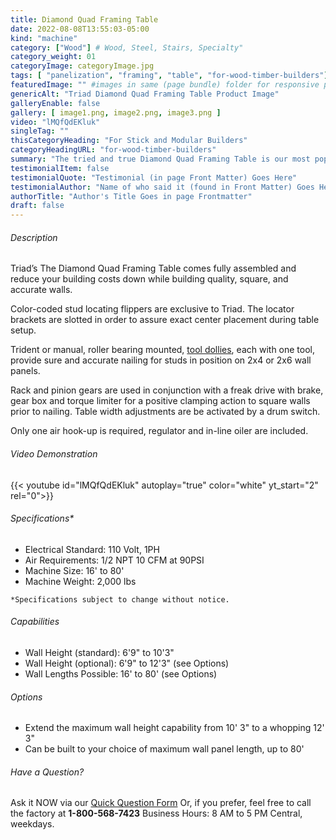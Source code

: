 ```yaml
---
title: Diamond Quad Framing Table
date: 2022-08-08T13:55:03-05:00
kind: "machine"
category: ["Wood"] # Wood, Steel, Stairs, Specialty"
category_weight: 01
categoryImage: categoryImage.jpg
tags: [ "panelization", "framing", "table", "for-wood-timber-builders"] #["framing", "table", "mobile", "stick-builder" "shed-builder"]
featuredImage: "" #images in same (page bundle) folder for responsive processing
genericAlt: "Triad Diamond Quad Framing Table Product Image"
galleryEnable: false
gallery: [ image1.png, image2.png, image3.png ]
video: "lMQfQdEKluk"
singleTag: ""
thisCategoryHeading: "For Stick and Modular Builders"
categoryHeadingURL: "for-wood-timber-builders"
summary: "The tried and true Diamond Quad Framing Table is our most popular framing table, available in a wide range of sizes."
testimonialItem: false
testimonialQuote: "Testimonial (in page Front Matter) Goes Here"
testimonialAuthor: "Name of who said it (found in Front Matter) Goes Here"
authorTitle: "Author's Title Goes in page Frontmatter"
draft: false
---
```


###### Description

Triad’s The Diamond Quad Framing Table comes fully assembled and reduce your building costs down while building quality, square, and accurate walls.

Color-coded stud locating flippers are exclusive to Triad. The locator brackets are slotted in order to assure exact center placement during table setup.

Trident or manual, roller bearing mounted, [tool dollies](/machine/tool_dollies/), each with one tool, provide sure and accurate nailing for studs in position on 2x4 or 2x6 wall panels.

Rack and pinion gears are used in conjunction with a freak drive with brake, gear box and torque limiter for a positive clamping action to square walls prior to nailing. Table width adjustments are be activated by a drum switch.

Only one air hook-up is required, regulator and in-line oiler are included.

###### Video Demonstration

{{< youtube id="lMQfQdEKluk" autoplay="true" color="white" yt_start="2" rel="0">}}

###### Specifications*

* Electrical Standard: 110 Volt, 1PH
* Air Requirements: 1/2 NPT 10 CFM at 90PSI
* Machine Size: 16' to 80'
* Machine Weight: 2,000 lbs

 `*Specifications subject to change without notice.`

###### Capabilities

* Wall Height (standard): 6'9" to 10'3"
* Wall Height (optional): 6'9" to 12'3" (see Options)
* Wall Lengths Possible: 16' to 80' (see Options)

###### Options

* Extend the maximum wall height capability from 10' 3" to a whopping 12' 3"
* Can be built to your choice of maximum wall panel length, up to 80'

###### Have a Question?

Ask it NOW via our [Quick Question Form](#qq)
Or, if you prefer, feel free to call the factory at **1-800-568-7423** Business Hours: 8 AM to 5 PM Central, weekdays.
